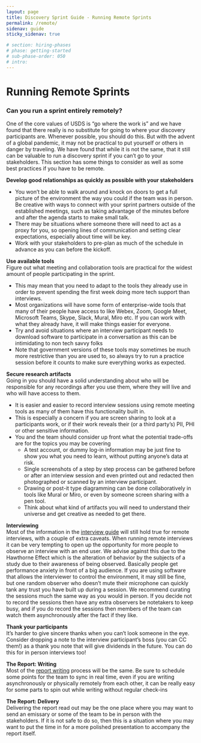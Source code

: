 ```yaml
---
layout: page
title: Discovery Sprint Guide - Running Remote Sprints
permalink: /remote/
sidenav: guide
sticky_sidenav: true

# section: hiring-phases
# phase: getting-started
# sub-phase-order: 050
# intro: 
---
```


# Running Remote Sprints

### Can you run a sprint entirely remotely?
One of the core values of USDS is “go where the work is” and we have found that there really is no substitute for going to where your discovery participants are. Whenever possible, you should do this. But with the advent of a global pandemic, it may not be practical to put yourself or others in danger by traveling. We have found that while it is not the same, that it still can be valuable to run a discovery sprint if you can’t go to your stakeholders. This section has some things to consider as well as some best practices if you have to be remote.

**Develop good relationships as quickly as possible with your stakeholders**  
* You won’t be able to walk around and knock on doors to get a full picture of the environment the way you could if the team was in person.  Be creative with ways to connect with your sprint partners outside of the established meetings, such as taking advantage of the minutes before and after the agenda starts to make small talk.
* There may be situations where someone there will need to act as a proxy for you, so opening lines of communication and setting clear expectations, especially about time will be key. 
* Work with your stakeholders to pre-plan as much of the schedule in advance as you can before the kickoff.

**Use available tools**  
Figure out what meeting and collaboration tools are practical for the widest amount of people participating in the sprint. 
* This may mean that you need to adapt to the tools they already use in order to prevent spending the first week doing more tech support than interviews. 
* Most organizations will have some form of enterprise-wide tools that many of their people have access to like Webex, Zoom, Google Meet, Microsoft Teams, Skype, Slack, Mural, Miro etc. If you can work with what they already have, it will make things easier for everyone. 
* Try and avoid situations where an interview participant needs to download software to participate in a conversation as this can be intimidating to non tech savvy folks
* Note that government versions of these tools may sometimes be much more restrictive than you are used to, so always try to run a practice session before it counts to make sure everything works as expected.

**Secure research artifacts**  
Going in you should have a solid understanding about who will be responsible for any recordings after you use them, where they will live and who will have access to them. 
* It is easier and easier to record interview sessions using remote meeting tools as many of them have this functionality built in. 
* This is especially a concern if you are screen sharing to look at a participants work, or if their work reveals their (or a third party’s) PII, PHI or other sensitive information. 
* You and the team should consider up front what the potential trade-offs are for the topics you may be covering 
  * A test account, or dummy log-in information may be just fine to show you what you need to learn, without putting anyone’s data at risk. 
  * Single screenshots of a step by step process can be gathered before or after an interview session and even printed out and redacted then photographed or scanned by an interview participant. 
  * Drawing or post-it type diagramming can be done collaboratively in tools like Mural or Miro, or even by someone screen sharing with a pen tool. 
  * Think about what kind of artifacts you will need to understand their universe and get creative as needed to get there.

**Interviewing**  
Most of the information in the <a href="/interview/">interview guide</a> will still hold true for remote interviews, with a couple of extra caveats. When running remote interviews it can be very tempting to open up the opportunity for more people to observe an interview with an end user.  We advise against this due to the Hawthorne Effect which is the alteration of behavior by the subjects of a study due to their awareness of being observed. Basically people get performance anxiety in front of a big audience. If you are using software that allows the interviewer to control the environment, it may still be fine, but one random observer who doesn’t mute their microphone can quickly tank any trust you have built up during a session. We recommend curating the sessions much the same way as you would in person. If you decide not to record the sessions then have any extra observers be notetakers to keep busy, and if you do record the sessions then members of the team can watch them asynchronously after the fact if they like.

**Thank your participants**  
It’s harder to give sincere thanks when you can’t look someone in the eye. Consider dropping a note to the interview participant’s boss (you can CC them!) as a thank you note that will give dividends in the future. You can do this for in person interviews too! 

**The Report: Writing**  
Most of the <a href="/writing/">report writing</a> process will be the same. Be sure to schedule some points for the team to sync in real time, even if you are writing asynchronously or physically remotely from each other, it can be really easy for some parts to spin out while writing without regular check-ins

**The Report: Delivery**  
Delivering the report read out may be the one place where you may want to send an emissary or some of the team to be in person with the stakeholders. If it is not safe to do so, then this is a situation where you may want to put the time in for a more polished presentation to accompany the report itself. 
